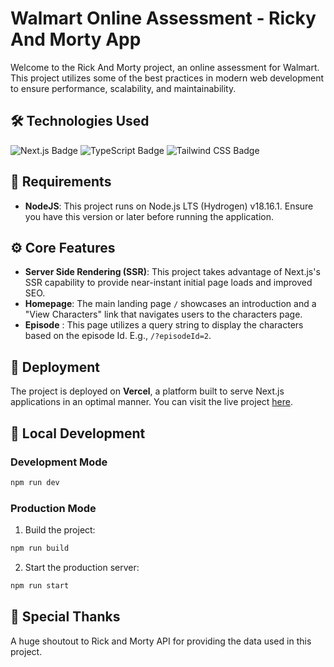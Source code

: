# Walmart Online Assessment - Ricky And Morty App

Welcome to the Rick And Morty project, an online assessment for Walmart. This project utilizes some of the best practices in modern web development to ensure performance, scalability, and maintainability.

## 🛠️ Technologies Used

<p align="left">
<img src="https://img.shields.io/badge/-Next.js-000000?style=for-the-badge&logo=next.js&logoColor=white" alt="Next.js Badge" />
<img src="https://img.shields.io/badge/-TypeScript-3178C6?style=for-the-badge&logo=typescript&logoColor=white" alt="TypeScript Badge" />
<img src="https://img.shields.io/badge/-Tailwind%20CSS-38B2AC?style=for-the-badge&logo=tailwind-css&logoColor=white" alt="Tailwind CSS Badge" />
</p>

## 📌 Requirements

- **NodeJS**: This project runs on Node.js LTS (Hydrogen) v18.16.1. Ensure you have this version or later before running the application.

## ⚙️ Core Features

- **Server Side Rendering (SSR)**: This project takes advantage of Next.js's SSR capability to provide near-instant initial page loads and improved SEO.
- **Homepage**: The main landing page `/` showcases an introduction and a "View Characters" link that navigates users to the characters page.
- **Episode** : This page utilizes a query string to display the characters based on the episode Id. E.g., `/?episodeId=2`.

## 🚀 Deployment

The project is deployed on **Vercel**, a platform built to serve Next.js applications in an optimal manner. You can visit the live project [here](https://ricky-and-morty-two.vercel.app/).

## 🏃 Local Development

### Development Mode

```bash
npm run dev
```

### Production Mode

1. Build the project:

```bash
npm run build
```

2. Start the production server:

```bash
npm run start
```

## 🙏 Special Thanks

A huge shoutout to Rick and Morty API for providing the data used in this project.
